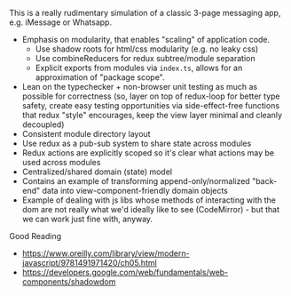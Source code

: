 This is a really rudimentary simulation of a classic 3-page messaging app,
e.g. iMessage or Whatsapp.

- Emphasis on modularity, that enables "scaling"
  of application code.
  - Use shadow roots for html/css modularity (e.g. no leaky css)
  - Use combineReducers for redux subtree/module
    separation
  - Explicit exports from modules via `index.ts`,
    allows for an approximation of "package scope".
- Lean on the typechecker + non-browser unit testing 
  as much as possible for correctness (so, layer on top of redux-loop
  for better type safety, create easy testing opportunities
  via side-effect-free functions that redux "style" encourages,
  keep the view layer minimal and cleanly decoupled)
- Consistent module directory layout
- Use redux as a pub-sub system to share
  state across modules
- Redux actions are explicitly scoped so it's clear
  what actions may be used across modules
- Centralized/shared domain (state) model
- Contains an example of transforming append-only/normalized
  "back-end" data into view-component-friendly
  domain objects
- Example of dealing with js libs whose methods of interacting
  with the dom are not really what we'd ideally like to see 
  (CodeMirror) - but that we can work just fine with, anyway.

Good Reading
* https://www.oreilly.com/library/view/modern-javascript/9781491971420/ch05.html
* https://developers.google.com/web/fundamentals/web-components/shadowdom 
